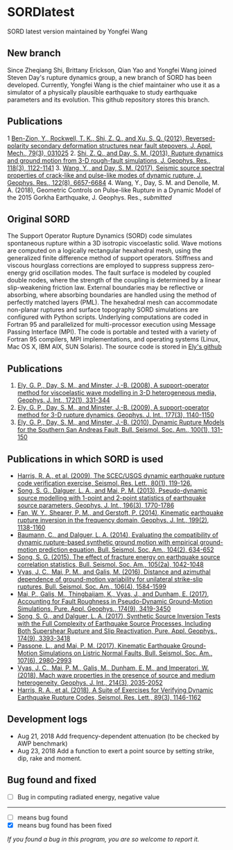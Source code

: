 # SORDlatest
SORD latest version maintained by Yongfei Wang

## New branch
Since Zheqiang Shi, Brittany Erickson, Qian Yao and Yongfei Wang joined Steven Day's rupture dynamics group, a new branch of SORD has been developed. Currently, Yongfei Wang is the chief maintainer who use it as a simulator of a physically plausible earthquake to study earthquake parameters and its evolution. This github repository stores this branch.

## Publications
1 [Ben-Zion, Y., Rockwell, T. K., Shi, Z. Q., and Xu, S. Q. (2012), Reversed-polarity secondary deformation structures near fault stepovers, J. Appl. Mech., 79(3), 031025](doi.org/10.1115/1.4006154)
2. [Shi, Z. Q., and Day, S. M. (2013), Rupture dynamics and ground motion from 3-D rough-fault simulations, J. Geophys. Res., 118(3), 1122-1141](doi.org/10.1002/jgrb.50094)
3. [Wang, Y., and Day, S. M. (2017), Seismic source spectral properties of crack-like and pulse-like modes of dynamic rupture, J. Geophys. Res., 122(8), 6657-6684](doi.org/10.1002/2017jb014454)
4. Wang, Y., Day, S. M. and Denolle, M. A. (2018), Geometric Controls on Pulse-like Rupture in a Dynamic Model of the 2015 Gorkha Earthquake, J. Geophys. Res., *submitted*


## Original SORD
The Support Operator Rupture Dynamics (SORD) code simulates spontaneous rupture within a 3D isotropic viscoelastic solid. Wave
motions are computed on a logically rectangular hexahedral mesh, using the generalized finite difference method of support operators. Stiffness and viscous hourglass corrections are employed to suppress suppress zero-energy grid oscillation modes. The fault surface is modeled by coupled double nodes, where the strength of the coupling is determined by a linear slip-weakening friction law. External boundaries may be reflective or absorbing, where absorbing boundaries are handled using the method of perfectly matched layers (PML). The hexahedral mesh can accommodate non-planar ruptures and surface topography SORD simulations are configured with Python scripts. Underlying computations are coded in Fortran 95 and parallelized for multi-processor execution using Message Passing Interface (MPI). The code is portable and tested with a variety of Fortran 95 compilers, MPI implementations, and operating systems (Linux, Mac OS X, IBM AIX, SUN Solaris). The source code is stored in [Ely's github](https://elygeo.net/coseis/index.html#sord)

## Publications
1. [Ely, G. P., Day, S. M., and Minster, J.-B. (2008), A support-operator method for viscoelastic wave modelling in 3-D heterogeneous media, Geophys. J. Int., 172(1), 331-344](doi.org/10.1111/j.1365-246X.2007.03633.x)
2. [Ely, G. P., Day, S. M., and Minster, J.-B. (2009), A support-operator method for 3-D rupture dynamics, Geophys. J. Int., 177(3), 1140-1150](doi.org/10.1111/j.1365-246X.2009.04117.x)
3. [Ely, G. P., Day, S. M., and Minster, J.-B. (2010), Dynamic Rupture Models for the Southern San Andreas Fault, Bull. Seismol. Soc. Am., 100(1), 131-150](doi.org/10.1785/0120090187)

## Publications in which SORD is used
- [Harris, R. A., et al. (2009), The SCEC/USGS dynamic earthquake rupture code verification exercise, Seismol. Res. Lett., 80(1), 119-126.](doi.org/10.1785/gssrl.80.1.119)
- [Song, S. G., Dalguer, L. A., and Mai, P. M. (2013), Pseudo-dynamic source modelling with 1-point and 2-point statistics of earthquake source parameters, Geophys. J. Int., 196(3), 1770-1786](doi.org/10.1093/gji/ggt479)
- [Fan, W. Y., Shearer, P. M., and Gerstoft, P. (2014), Kinematic earthquake rupture inversion in the frequency domain, Geophys. J. Int., 199(2), 1138-1160](doi.org/10.1093/gji/ggu319)
- [Baumann, C., and Dalguer, L. A. (2014), Evaluating the compatibility of dynamic rupture-based synthetic ground motion with empirical ground-motion prediction equation, Bull. Seismol. Soc. Am., 104(2), 634-652](doi.org/10.1785/0120130077)
- [Song, S. G. (2015), The effect of fracture energy on earthquake source correlation statistics, Bull. Seismol. Soc. Am., 105(2a), 1042-1048](doi.org/10.1785/0120140207)
- [Vyas, J. C., Mai, P. M., and Galis, M. (2016), Distance and azimuthal dependence of ground-motion variability for unilateral strike-slip ruptures, Bull. Seismol. Soc. Am., 106(4), 1584-1599](doi.org/10.1785/0120150298)
- [Mai, P., Galis, M., Thingbaijam, K., Vyas, J., and Dunham, E. (2017), Accounting for Fault Roughness in Pseudo-Dynamic Ground-Motion Simulations, Pure. Appl. Geophys., 174(9), 3419-3450](doi.org/10.1007/s00024-017-1536-8)
- [Song, S. G., and Dalguer, L. A. (2017), Synthetic Source Inversion Tests with the Full Complexity of Earthquake Source Processes, Including Both Supershear Rupture and Slip Reactivation, Pure. Appl. Geophys., 174(9), 3393-3418](doi.org/10.1007/s00024-017-1514-1)
- [Passone, L., and Mai, P. M. (2017), Kinematic Earthquake Ground-Motion Simulations on Listric Normal Faults, Bull. Seismol. Soc. Am., 107(6), 2980-2993](doi.org/10.1785/0120170111)
- [Vyas, J. C., Mai, P. M., Galis, M., Dunham, E. M., and Imperatori, W. (2018), Mach wave properties in the presence of source and medium heterogeneity, Geophys. J. Int., 214(3), 2035-2052](doi.org/10.1093/gji/ggy219)
- [Harris, R. A., et al. (2018), A Suite of Exercises for Verifying Dynamic Earthquake Rupture Codes, Seismol. Res. Lett., 89(3), 1146-1162](doi.org/10.1785/0220170222)

## Development logs
- Aug 21, 2018 Add frequency-dependent attenuation (to be checked by AWP benchmark)
- Aug 23, 2018 Add a function to exert a point source by setting strike, dip, rake and moment.

## Bug found and fixed
- [ ] Bug in computing radiated energy, negative value

--------------
- [ ] means bug found
- [x] means bug found has been fixed

*If you found a bug in this program, you are so welcome to report it.*
